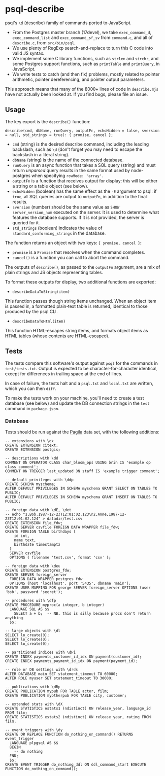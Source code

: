 # psql-describe

psql's `\d` (describe) family of commands ported to JavaScript.

* From the Postgres master branch (17devel), we take `exec_command_d`, `exec_command_list` and `exec_command_sf_sv` from `command.c`, and all of `describe.c`, from `src/bin/psql`.
* We use plenty of RegExp search-and-replace to turn this C code into valid JS syntax.
* We implement some C library functions, such as `strlen` and `strchr`, and some Postgres support functions, such as `printTable` and `printQuery`, in JavaScript.
* We write tests to catch (and then fix) problems, mostly related to pointer arithmetic, pointer dereferencing, and pointer output parameters.

This approach means that many of the 8000+ lines of code in `describe.mjs` have not actually been looked at. If you find bugs, please file an issue.


## Usage

The key export is the `describe()` function:

```describe(cmd, dbName, runQuery, outputFn, echoHidden = false, sversion = null, std_strings = true): { promise, cancel };```

* `cmd` (string) is the desired describe command, including the leading backslash, such as `\d` (don't forget you may need to escape the backslash in a literal string).
* `dbName` (string) is the name of the connected database.
* `runQuery` is an async function that takes a SQL query (string) and must return *unparsed* query results in the same format used by node-postgres when specifying `rowMode: 'array'`.
* `outputFn` is a function that receives output for display: this will be either a string or a table object (see below).
* `echoHidden` (boolean) has the same effect as the `-E` argument to psql: if `true`, all SQL queries are output to `outputFn`, in addition to the final results.
* `sversion` (number) should be the same value as `SHOW server_version_num` executed on the server. It is used to determine what features the database supports. If it is not provided, the server is queried for it.
* `std_strings` (boolean) indicates the value of `standard_conforming_strings` in the database.

The function returns an object with two keys: `{ promise, cancel }`: 

* `promise` is a `Promise` that resolves when the command completes. 
* `cancel()` is a function you can call to abort the command.

The outputs of `describe()`, as passed to the `outputFn` argument, are a mix of plain strings and JS objects representing tables.

To format these outputs for display, two additional functions are exported:

* ```describeDataToString(item)```

This function passes though string items unchanged. When an object item is passed in, a formatted plain-text table is returned, identical to those produced by the psql CLI.

* ```describeDataToHtml(item)```

This function HTML-escapes string items, and formats object items as HTML tables (whose contents are HTML-escaped).


## Tests

The tests compare this software's output against `psql` for the commands in `test/tests.txt`. Output is expected to be character-for-character identical, except for differences in trailing space at the end of lines.

In case of failure, the tests halt and a `psql.txt` and `local.txt` are written, which you can then `diff`.

To make the tests work on your machine, you'll need to create a test database (see below) and update the DB connection strings in the `test` command in `package.json`.


### Database

Tests should be run against the [Pagila](https://github.com/devrimgunduz/pagila) data set, with the following additions:

```
-- extensions with \dx
CREATE EXTENSION citext;
CREATE EXTENSION postgis;

-- descriptions with \dd
COMMENT ON OPERATOR CLASS char_bloom_ops USING brin IS 'example op class comment';
COMMENT ON TRIGGER last_updated ON staff IS 'example trigger comment';

-- default privileges with \ddp
CREATE SCHEMA myschema;
ALTER DEFAULT PRIVILEGES IN SCHEMA myschema GRANT SELECT ON TABLES TO PUBLIC;
ALTER DEFAULT PRIVILEGES IN SCHEMA myschema GRANT INSERT ON TABLES TO PUBLIC;

-- foreign data with \dE, \det
-- echo "1,Bob,1987-12-23T12:01:02.123\n2,Anne,1987-12-23T12:01:02.124" > datadir/test.csv
CREATE EXTENSION file_fdw;
CREATE SERVER csvfile FOREIGN DATA WRAPPER file_fdw;
CREATE FOREIGN TABLE birthdays (
    id int,
    name text,
    birthdate timestamptz
  ) 
  SERVER csvfile
  OPTIONS ( filename 'test.csv', format 'csv' );

-- foreign data with \deu
CREATE EXTENSION postgres_fdw;
CREATE SERVER foreign_server
  FOREIGN DATA WRAPPER postgres_fdw
  OPTIONS (host 'localhost', port '5435', dbname 'main');
CREATE USER MAPPING FOR george SERVER foreign_server OPTIONS (user 'bob', password 'secret');

-- procedures with \dfp
CREATE PROCEDURE myproc(a integer, b integer)
  LANGUAGE SQL AS $$
    SELECT a + b;  -- NB. this is silly because procs don't return anything
  $$;

-- large objects with \dl
SELECT lo_create(0);
SELECT lo_create(0);
SELECT lo_create(0);

-- partitioned indices with \dPi
CREATE INDEX payments_customer_id_idx ON payment(customer_id);
CREATE INDEX payments_payment_id_idx ON payment(payment_id);

-- role or DB settings with \drds
ALTER DATABASE main SET statement_timeout TO 60000;
ALTER ROLE myuser SET statement_timeout TO 30000;

-- publications with \dRp
CREATE PUBLICATION mypub FOR TABLE actor, film;
CREATE PUBLICATION myotherpub FOR TABLE city, customer;

-- extended stats with \dX
CREATE STATISTICS estats1 (ndistinct) ON release_year, language_id FROM film;
CREATE STATISTICS estats2 (ndistinct) ON release_year, rating FROM film;

-- event triggers with \dy
CREATE OR REPLACE FUNCTION do_nothing_on_command() RETURNS event_trigger
  LANGUAGE plpgsql AS $$
  BEGIN
    -- do nothing
  END;
  $$;
CREATE EVENT TRIGGER do_nothing_ddl ON ddl_command_start EXECUTE FUNCTION do_nothing_on_command();
```
